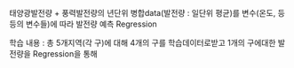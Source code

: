 태양광발전량 + 풍력발전량의 년단위 병합data(발전량 : 일단위 평균)를 변수(온도, 등등의 변수들)에 따라 발전량 예측 Regression

학습 내용 : 총 5개지역(각 구)에 대해 4개의 구를 학습데이터로받고 1개의 구에대한 발전량을 Regression을 통해 
